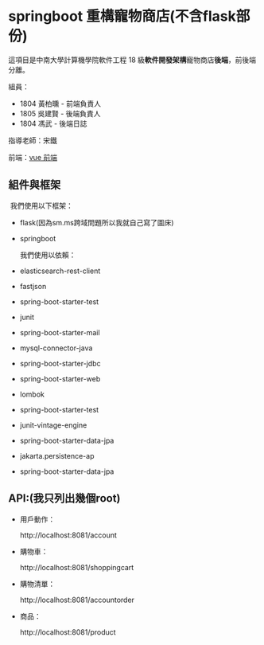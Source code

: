  

# springboot 重構寵物商店(不含flask部份)

這項目是中南大學計算機學院軟件工程 18 級**軟件開發架構**寵物商店**後端**，前後端分離。

組員：

- 1804 黃柏曛 - 前端負責人
- 1805 吳建賢 - 後端負責人
- 1804 馮武 - 後端日誌

指導老師：宋鐵

前端：[vue 前端](https://github.com/HuangNO1/PetHome_Front_Back#pet-home)



## 組件與框架

​		我們使用以下框架：

- flask(因為sm.ms跨域問題所以我就自己寫了圖床)

- springboot

  我們使用以依賴：

- elasticsearch-rest-client

- fastjson

- spring-boot-starter-test

- junit

- spring-boot-starter-mail

- mysql-connector-java

- spring-boot-starter-jdbc

- spring-boot-starter-web

- lombok

- spring-boot-starter-test

- junit-vintage-engine

- spring-boot-starter-data-jpa

- jakarta.persistence-ap

- spring-boot-starter-data-jpa

## API:(我只列出幾個root)

+ 用戶動作：

  http://localhost:8081/account

+ 購物車：

  http://localhost:8081/shoppingcart

+ 購物清單：

  http://localhost:8081/accountorder

+ 商品：

  http://localhost:8081/product